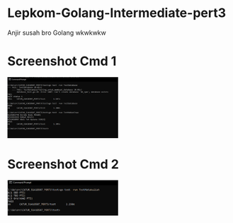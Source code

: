 # Lepkom-Golang-Intermediate-pert3
Anjir susah bro Golang
wkwkwkw

# Screenshot Cmd 1
<img src="https://github.com/lolimilkita/Lepkom-Golang-Intermediate-pert3/blob/main/Screenshot/ss1.png" width="250px" height="auto">

# Screenshot Cmd 2
<img src="https://github.com/lolimilkita/Lepkom-Golang-Intermediate-pert3/blob/main/Screenshot/ss2.png" width="250px" height="auto">
